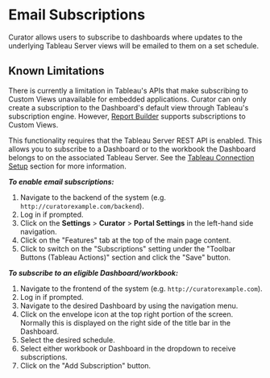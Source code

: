 # Email Subscriptions

Curator allows users to subscribe to dashboards where updates to the underlying Tableau Server views will be emailed to
them on a set schedule.

## Known Limitations

There is currently a limitation in Tableau's APIs that make subscribing to Custom Views unavailable for embedded
applications.  Curator can only create a subscription to the Dashboard's default view through Tableau's subscription
engine.  However,
[Report Builder](https://curator.interworks.com/page/kb/embedding-using-analytics/report-builder/overview-and-enabling/1050)
supports subscriptions to Custom Views.

This functionality requires that the Tableau Server REST API is enabled. This allows you to subscribe to a Dashboard or
to the workbook the Dashboard belongs to on the associated Tableau Server.  See the
[Tableau Connection Setup](https://curator.interworks.com/page/kb/setuptableau-connection/rest-api-integration/1089)
section for more information.

***To enable email subscriptions:***

1. Navigate to the backend of the system (e.g. `http://curatorexample.com/backend`).
2. Log in if prompted.
3. Click on the **Settings** > **Curator** > **Portal Settings** in the left-hand side navigation.
4. Click on the "Features" tab at the top of the main page content.
5. Click to switch on the "Subscriptions" setting under the "Toolbar Buttons (Tableau Actions)" section and click the
"Save" button.

***To subscribe to an eligible Dashboard/workbook:***

1. Navigate to the frontend of the system (e.g. `http://curatorexample.com`).
2. Log in if prompted.
3. Navigate to the desired Dashboard by using the navigation menu.
4. Click on the envelope icon at the top right portion of the screen. Normally this is displayed on the right side of
the title bar in the Dashboard.
5. Select the desired schedule.
6. Select either workbook or Dashboard in the dropdown to receive subscriptions.
7. Click on the "Add Subscription" button.
